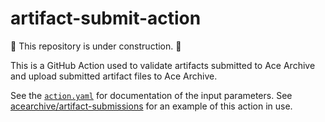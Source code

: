 # artifact-submit-action

🚧 This repository is under construction. 🚧

This is a GitHub Action used to validate artifacts submitted to Ace Archive and
upload submitted artifact files to Ace Archive.

See the [`action.yaml`](./action.yaml) for documentation of the input
parameters. See
[acearchive/artifact-submissions](https://github.com/acearchive/artifact-submissions/tree/main/.github/workflows)
for an example of this action in use.
